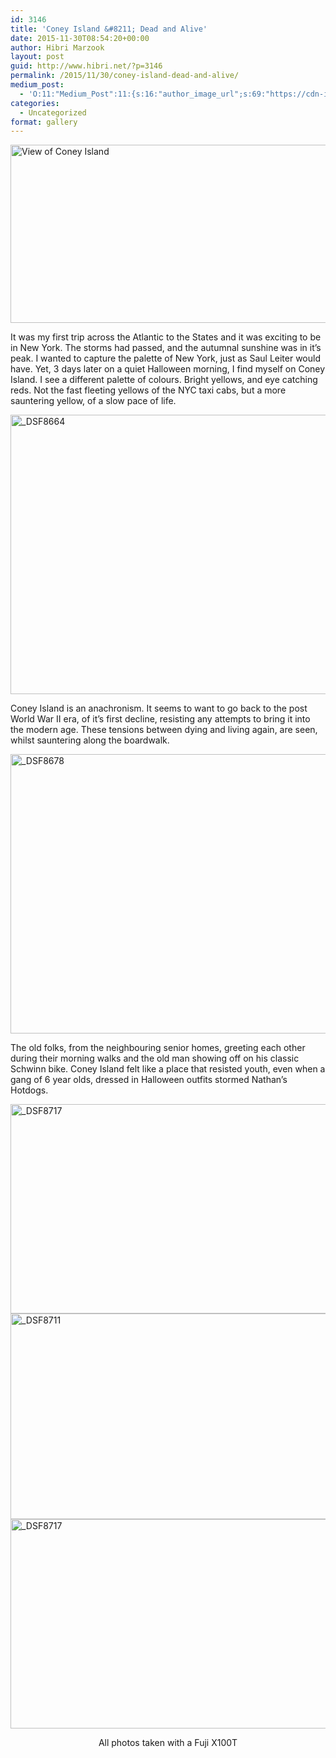 ```yaml
---
id: 3146
title: 'Coney Island &#8211; Dead and Alive'
date: 2015-11-30T08:54:20+00:00
author: Hibri Marzook
layout: post
guid: http://www.hibri.net/?p=3146
permalink: /2015/11/30/coney-island-dead-and-alive/
medium_post:
  - 'O:11:"Medium_Post":11:{s:16:"author_image_url";s:69:"https://cdn-images-1.medium.com/fit/c/200/200/0*9AlhGwCMOXvvLqRu.jpeg";s:10:"author_url";s:25:"https://medium.com/@hibri";s:11:"byline_name";N;s:12:"byline_email";N;s:10:"cross_link";s:3:"yes";s:2:"id";s:12:"eb2e7319bd0c";s:21:"follower_notification";s:3:"yes";s:7:"license";s:19:"all-rights-reserved";s:14:"publication_id";s:2:"-1";s:6:"status";s:6:"public";s:3:"url";s:66:"https://medium.com/@hibri/coney-island-dead-and-alive-eb2e7319bd0c";}'
categories:
  - Uncategorized
format: gallery
---
```

<img class="aligncenter size-large wp-image-3154" src="http://www.hibri.net/wp-content/uploads/2015/11/DSF8721-1024x417.jpg" alt="View of Coney Island" width="700" height="285" srcset="http://www.hibri.net/wp-content/uploads/2015/11/DSF8721-1024x417.jpg 1024w, http://www.hibri.net/wp-content/uploads/2015/11/DSF8721-300x122.jpg 300w" sizes="(max-width: 700px) 100vw, 700px" />

It was my first trip across the Atlantic to the States and it was exciting to be in New York. The storms had passed, and the autumnal sunshine was in it’s peak. I wanted to capture the palette of New York, just as Saul Leiter would have. Yet, 3 days later on a quiet Halloween morning, I find myself on Coney Island. I see a different palette of colours. Bright yellows, and eye catching reds. Not the fast fleeting yellows of the NYC taxi cabs, but a more sauntering yellow, of a slow pace of life.

<img class="aligncenter wp-image-3148 size-large" src="http://www.hibri.net/wp-content/uploads/2015/11/DSF8664-1024x683.jpg" alt="_DSF8664" width="670" height="447" srcset="http://www.hibri.net/wp-content/uploads/2015/11/DSF8664-1024x683.jpg 1024w, http://www.hibri.net/wp-content/uploads/2015/11/DSF8664-300x200.jpg 300w" sizes="(max-width: 670px) 100vw, 670px" />

Coney Island is an anachronism. It seems to want to go back to the post World War II era, of it’s first decline, resisting any attempts to bring it into the modern age. These tensions between dying and living again, are seen, whilst sauntering along the boardwalk.

<img class="aligncenter wp-image-3150 size-large" src="http://www.hibri.net/wp-content/uploads/2015/11/DSF8678-1024x683.jpg" alt="_DSF8678" width="670" height="447" srcset="http://www.hibri.net/wp-content/uploads/2015/11/DSF8678-1024x683.jpg 1024w, http://www.hibri.net/wp-content/uploads/2015/11/DSF8678-300x200.jpg 300w" sizes="(max-width: 670px) 100vw, 670px" />

The old folks, from the neighbouring senior homes, greeting each other during their morning walks and the old man showing off on his classic Schwinn bike. Coney Island felt like a place that resisted youth, even when a gang of 6 year olds, dressed in Halloween outfits stormed Nathan’s Hotdogs.

<img class="aligncenter wp-image-3153 size-large" src="http://www.hibri.net/wp-content/uploads/2015/11/DSF8717-1024x512.jpg" alt="_DSF8717" width="670" height="335" srcset="http://www.hibri.net/wp-content/uploads/2015/11/DSF8717-1024x512.jpg 1024w, http://www.hibri.net/wp-content/uploads/2015/11/DSF8717-300x150.jpg 300w" sizes="(max-width: 670px) 100vw, 670px" />

<img class="aligncenter wp-image-3152 size-large" src="http://www.hibri.net/wp-content/uploads/2015/11/DSF8711-1024x503.jpg" alt="_DSF8711" width="670" height="329" srcset="http://www.hibri.net/wp-content/uploads/2015/11/DSF8711-1024x503.jpg 1024w, http://www.hibri.net/wp-content/uploads/2015/11/DSF8711-300x147.jpg 300w" sizes="(max-width: 670px) 100vw, 670px" />

<img class="aligncenter wp-image-3153 size-large" src="http://www.hibri.net/wp-content/uploads/2015/11/DSF8717-1024x512.jpg" alt="_DSF8717" width="670" height="335" srcset="http://www.hibri.net/wp-content/uploads/2015/11/DSF8717-1024x512.jpg 1024w, http://www.hibri.net/wp-content/uploads/2015/11/DSF8717-300x150.jpg 300w" sizes="(max-width: 670px) 100vw, 670px" />

<p style="text-align: center;">
  All photos taken with a Fuji X100T
</p>